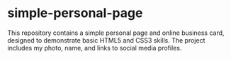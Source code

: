 # simple-personal-page
This repository contains a simple personal page and online business card, designed to demonstrate basic HTML5 and CSS3 skills. The project includes my photo, name, and links to social media profiles.
